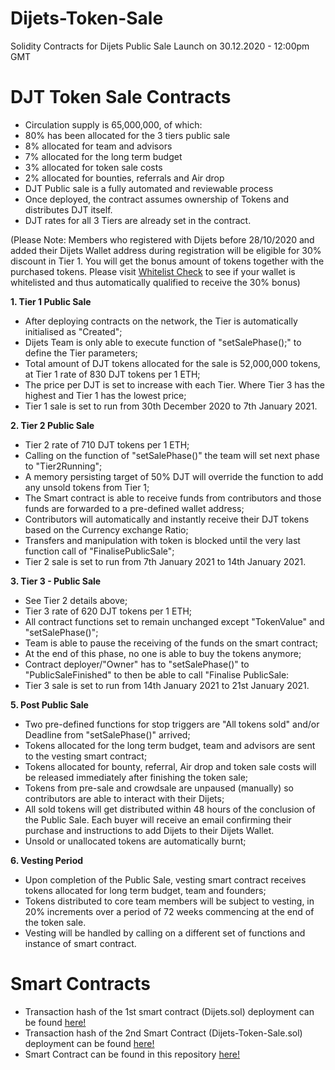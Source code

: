 # Dijets-Token-Sale
Solidity Contracts for Dijets Public Sale Launch on 30.12.2020 - 12:00pm GMT

DJT Token Sale Contracts
===================================

  - Circulation supply is 65,000,000, of which:
  - 80% has been allocated for the 3 tiers public sale
  - 8% allocated for team and advisors
  - 7% allocated for the long term budget
  - 3% allocated for token sale costs
  - 2% allocated for bounties, referrals and Air drop
  - DJT Public sale is a fully automated and reviewable process
  - Once deployed, the contract assumes ownership of Tokens and distributes DJT itself.
  - DJT rates for all 3 Tiers are already set in the contract.
  
  (Please Note: Members who registered with Dijets before 28/10/2020 and added their Dijets Wallet address during registration will be eligible for 30% discount in Tier 1. You will get the bonus amount of tokens together with the purchased tokens. Please visit [Whitelist Check](https://whitelist.dijets.io) to see if your wallet is whitelisted and thus automatically qualified to receive the 30% bonus)

**1. Tier 1 Public Sale**

- After deploying contracts on the network, the Tier is automatically initialised as "Created";
- Dijets Team is only able to execute function of "setSalePhase();" to define the Tier parameters;
- Total amount of DJT tokens allocated for the sale is 52,000,000 tokens, at Tier 1 rate of 830 DJT tokens per 1 ETH;
- The price per DJT is set to increase with each Tier. Where Tier 3 has the highest and Tier 1 has the lowest price;
- Tier 1 sale is set to run from 30th December 2020 to 7th January 2021.

**2. Tier 2 Public Sale**

- Tier 2 rate of 710 DJT tokens per 1 ETH;
- Calling on the function of "setSalePhase()" the team will set next phase to "Tier2Running";
- A memory persisting target of 50% DJT will override the function to add any unsold tokens from Tier 1; 
- The Smart contract is able to receive funds from contributors and those funds are forwarded to a pre-defined wallet address;
- Contributors will automatically and instantly receive their DJT tokens based on the Currency exchange Ratio;
- Transfers and manipulation with token is blocked until the very last function call of "FinalisePublicSale";
- Tier 2 sale is set to run from 7th January 2021 to 14th January 2021.

**3. Tier 3 - Public Sale**

- See Tier 2 details above;
- Tier 3 rate of 620 DJT tokens per 1 ETH;
- All contract functions set to remain unchanged except "TokenValue" and "setSalePhase()"; 
- Team is able to pause the receiving of the funds on the smart contract;
- At the end of this phase, no one is able to buy the tokens anymore;
- Contract deployer/"Owner" has to "setSalePhase()" to "PublicSaleFinished" to then be able to call "Finalise PublicSale:
- Tier 3 sale is set to run from 14th January 2021 to 21st January 2021.

**5. Post Public Sale**

- Two pre-defined functions for stop triggers are "All tokens sold" and/or Deadline from "setSalePhase()" arrived;
- Tokens allocated for the long term budget, team and advisors are sent to the vesting smart contract;
- Tokens allocated for bounty, referral, Air drop and token sale costs will be released immediately after finishing the token sale;
- Tokens from pre-sale and crowdsale are unpaused (manually) so contributors are able to interact with their Dijets;
- All sold tokens will get distributed within 48 hours of the conclusion of the Public Sale. Each buyer will receive an email confirming their purchase and         instructions to add Dijets to their Dijets Wallet.
- Unsold or unallocated tokens are automatically burnt;

**6. Vesting Period**

- Upon completion of the Public Sale, vesting smart contract receives tokens allocated for long term budget, team and founders;
- Tokens distributed to core team members will be subject to vesting, in 20% increments over a period of 72 weeks commencing at the end of the token sale.
- Vesting will be handled by calling on a different set of functions and instance of smart contract.

Smart Contracts
=========================

- Transaction hash of the 1st smart contract (Dijets.sol) deployment can be found [here!](https://etherscan.io/tx/0xe8e30d27abc271f893a6d1c076a86083fbc138f5f141edc781175ada98a1c6ed)
- Transaction hash of the 2nd Smart Contract (Dijets-Token-Sale.sol) deployment can be found [here!](https://etherscan.io/tx/0xd890028e8e652725fc9a1e9ea84283d2cdbe82ef034c7a51cd4ac9c35aa622cb)
- Smart Contract can be found in this repository [here!](https://github.com/lasthyphen/Dijets-Token-Sale/blob/main/contracts/Dijets.sol)
